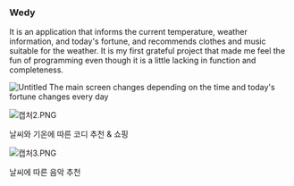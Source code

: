 ### Wedy
It is an application that informs the current temperature, weather information, and today's fortune, and recommends clothes and music suitable for the weather. It is my first grateful project that made me feel the fun of programming even though it is a little lacking in function and completeness.


![Untitled](https://github.com/DryRains/Wedy/assets/96376539/c63cf4a9-a966-4c90-9959-9ef229b4d625)
The main screen changes depending on the time and today's fortune changes every day

![캡처2.PNG](https://s3-us-west-2.amazonaws.com/secure.notion-static.com/32d5d862-53df-4988-9564-e28353ec08d1/캡처2.png)

날씨와 기온에 따른 코디 추천 & 쇼핑

![캡처3.PNG](https://s3-us-west-2.amazonaws.com/secure.notion-static.com/eb3b6409-4fec-4b30-8192-327790f1695f/캡처3.png)

날씨에 따른 음악 추천

